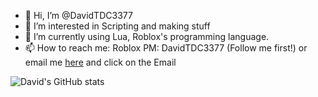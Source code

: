 - 👋 Hi, I’m @DavidTDC3377
- 👀 I’m interested in Scripting and making stuff
- 🌱 I’m currently using Lua, Roblox's programming language.
- 📫 How to reach me:
Roblox PM: DavidTDC3377 (Follow me first!) or email me [here](https://github.com/DavidTheRobloxDev) and click on the Email



![David's GitHub stats](https://github-readme-stats.vercel.app/api?username=davidtdc3377&show_icons=true)


<!---
DavidTDC3377/DavidTDC3377 is a ✨ special ✨ repository because its `README.md` (this file) appears on your GitHub profile.
You can click the Preview link to take a look at your changes.
--->

